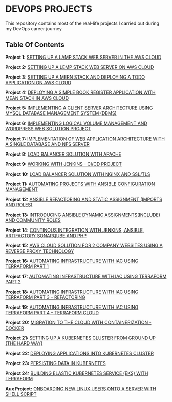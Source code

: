 # DEVOPS PROJECTS 

This repository contains most of the real-life projects I carried out during my DevOps career journey

## Table Of Contents

**Project 1:**    [SETTING UP A LAMP STACK WEB SERVER IN THE AWS CLOUD](https://github.com/Demiladee/private-projects/blob/main/project1.md)

**Project 2:**    [SETTING UP A LEMP STACK WEB SERVER ON AWS CLOUD](https://github.com/Demiladee/private-projects/blob/main/project2.md)

**Project 3:**    [SETTING UP A MERN STACK AND DEPLOYING A TODO APPLICATION ON AWS CLOUD](https://github.com/Demiladee/private-projects/blob/main/project3.md)

**Project 4:**    [DEPLOYING A SIMPLE BOOK REGISTER APPLICATION WITH MEAN STACK IN AWS CLOUD](https://github.com/Demiladee/private-projects/blob/main/project4.md)

**Project 5:**    [IMPLEMENTING A CLIENT SERVER ARCHITECTURE USING MYSQL DATABASE MANAGEMENT SYSTEM (DBMS)](https://github.com/Demiladee/private-projects/blob/main/project5.md)

**Project 6:**    [IMPLEMENTING LOGICAL VOLUME MANAGEMENT AND WORDPRESS WEB SOLUTION PROJECT](https://github.com/Demiladee/private-projects/blob/main/project6.md)

**Project 7:**    [IMPLEMENTATION OF WEB APPLICATION ARCHITECTURE WITH A SINGLE DATABASE AND NFS SERVER](https://github.com/Demiladee/private-projects/blob/main/project7.md)

**Project 8:**    [LOAD BALANCER SOLUTION WITH APACHE](https://github.com/Demiladee/private-projects/blob/main/project8.md)

**Project 9:**    [WORKING WITH JENKINS - CI/CD PROJECT](https://github.co/Demiladee/private-projects/blob/main/project9.md)

**Project 10:**   [LOAD BALANCER SOLUTION WITH NGINX AND SSL/TLS](https://github.com/Demiladee/private-projects/blob/main/project10.md)

**Project 11:**   [AUTOMATING PROJECTS WITH ANSIBLE CONFIGURATION MANAGEMENT](https://github.com/Demiladee/private-projects/blob/main/project11.md)

**Project 12:**   [ANSIBLE REFACTORING AND STATIC ASSIGNMENT (IMPORTS AND ROLES)](https://github.com/Demiladee/private-projects/blob/main/Project12.md)

**Project 13:**   [INTRODUCING ANSIBLE DYNAMIC ASSIGNMENTS(INCLUDE) AND COMMUNITY ROLES](https://github.com/Demiladee/private-projects/blob/main/project13.md)

**Project 14:**   [CONTINOUS INTEGRATION WITH JENKINS, ANSIBLE, ARTIFACTORY SONARQUBE AND PHP](https://github.com/Demiladee/private-projects/blob/main/project14.md)

**Project 15:**   [AWS CLOUD SOLUTION FOR 2 COMPANY WEBSITES USING A REVERSE PROXY TECHNOLOGY](https://github.com/Demiladee/private-projects/blob/main/project15.md)

**Project 16:**   [AUTOMATING INFRASTRUCTURE WITH IAC USING TERRAFORM PART 1](https://github.com/Demiladee/private-projects/blob/main/project16.md)

**Project 17:**   [AUTOMATING INFRASTRUCTURE WITH IAC USING TERRAFORM PART 2](https://github.com/Demiladee/private-projects/blob/main/project17.md)

**Project 18:**   [AUTOMATING INFRASTRUCTURE WITH IAC USING TERRAFORM PART 3 – REFACTORING](https://github.com/Demiladee/private-projects/blob/main/project18.md)

**Project 19:**   [AUTOMATING INFRASTRUCTURE WITH IAC USING TERRAFORM PART 4 – TERRAFORM CLOUD](https://github.com/Demiladee/private-projects/blob/main/project19.md)

**Project 20:**   [MIGRATION TO THE CLOUD WITH CONTAINERIZATION - DOCKER](https://github.com/Demiladee/private-projects/blob/main/project20.md)

**Project 21:**   [SETTING UP A KUBERNETES CLUSTER FROM GROUND UP (THE HARD WAY)](https://github.com/Demiladee/private-projects/blob/main/project21.md)

**Project 22:**   [DEPLOYING APPLICATIONS INTO KUBERNETES CLUSTER](https://github.com/Demiladee/private-projects/blob/main/project22.md)

**Project 23:**   [PERSISTING DATA IN KUBERNETES](https://github.com/Demiladee/private-projects/blob/main/project23.md)

**Project 24:**   [BUILDING ELASTIC KUBERNETES SERVICE (EKS) WITH TERRAFORM](https://github.com/Demiladee/private-projects/blob/main/project24.md)

**Aux Project:**  [ONBOARDING NEW LINUX USERS ONTO A SERVER WITH SHELL SCRIPT](https://github.com/Demiladee/private-projects/blob/main/auxillary-projects.md)
